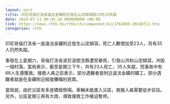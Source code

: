 ```yaml
---
layout: post
title: 印尼哥倫打洛省違法金礦附近發生山泥傾瀉致23死35失蹤
date: 2024-07-11 00:34:10.000000000 +08:00
link: https://news.rthk.hk/rthk/ch/component/k2/1761089-20240711.htm
categories: rthk
---
```


印尼哥倫打洛省一座違法金礦附近發生山泥傾瀉，死亡人數增加至23人，另有35人仍然失蹤。

事發在上星期六，哥倫打洛省波尼波朗戈縣遭受暴雨，引發山洪和山泥傾瀉，沖毀一個村落。當局表示，截至星期三下午，共有23人死亡，35人失蹤，而事故中有66人生還獲救。搜救人員之前表示，部分遇難者是附近違法金礦的礦工，部分遇難者就是在金礦附近經營攤檔的民眾。

當局說，由於災區有多座橋樑倒塌，車輛未能進入災區，救援人員需要徒步前往。另外，災區星期三再有大雨，導致搜救工作被迫暫停。
